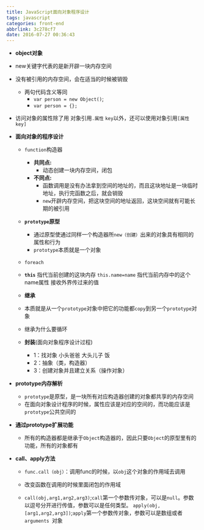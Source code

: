 ```yaml
---
title: JavaScript面向对象程序设计
tags: javascript
categories: front-end
abbrlink: 3c278cf7
date: 2016-07-27 00:36:43
---
```


- **object对象**
<!--more-->
  + new关键字代表的是新开辟一块内存空间
  + 没有被引用的内存空间，会在适当的时候被销毁
    + 两句代码含义等同
        * `var person = new Object()`;
        * `var person = {};`

+ 访问对象的属性除了用 对象引用`.属性` `key`以外，还可以使用对象引用`[属性key]`

- **面向对象的程序设计**

  + `function`构造器

    + **共同点:**
      + 动态创建一块内存空间，闭包
    + **不同点:**
      + 函数调用是没有办法拿到空间的地址的，而且这块地址是一块临时地址，执行完函数之后，就会销毁
      + `new`开辟内存空间，把这块空间的地址返回，这块空间就有可能长期的被引用

  + **`prototype`原型**

      + 通过原型使通过同样一个构造器所`new（创建）`出来的对象具有相同的属性和行为
      + `prototype`本质就是一个对象

  + `foreach`

  + **`this`** 指代当前创建的这块内存 `this.name=name` 指代当前内存中的这个name属性 接收外界传过来的值

  + **继承**

  - 本质就是从一个`prototype`对象中把它的功能都`copy`到另一个`prototype`对象
  - 继承为什么要循环

  - **封装**(面向对象程序设计过程)

    - 1：找对象  小头爸爸  大头儿子  饭
    - 2：抽象（类，构造器）
    - 3：创建对象并且建立关系（操作对象）


- **prototype内存解析**

  - `prototype`是原型，是一块所有对应构造器创建的对象都共享的内存空间
  - 在面向对象设计程序的时候，属性应该是对应的空间的，而功能应该是`prototype`公共空间的

- **通过prototype扩展功能**

  - 所有的构造器都是继承于`Object`构造器的，因此只要`Object`的原型里有的功能，所有的对象都有

- **call、apply方法**

  - `func.call（obj）`：调用func的时候，以`obj`这个对象的作用域去调用
  - 改变函数在调用的时候里面闭包的作用域

  - `call(obj,arg1,arg2,arg3)`;`call`第一个参数传对象，可以是`null`。参数以逗号分开进行传值，参数可以是任何类型。
  `apply(obj,[arg1,arg2,arg3])`;`apply`第一个参数传对象，参数可以是数组或者`arguments `对象
